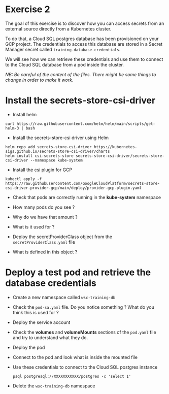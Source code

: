 # Exercise 2

The goal of this exercise is to discover how you can access secrets from an external source directly from a Kubernetes cluster.

To do that, a Cloud SQL postgres database has been provisioned on your GCP project. The credentials to access this database are stored in a Secret Manager secret called `training-database-credentials`.

We will see how we can retrieve these credentials and use them to connect to the Cloud SQL database from a pod inside the cluster.

*NB: Be careful of the content of the files. There might be some things to change in order to make it work.*


# Install the secrets-store-csi-driver

- Install helm
```
curl https://raw.githubusercontent.com/helm/helm/main/scripts/get-helm-3 | bash
```

- Install the secrets-store-csi driver using Helm
```
helm repo add secrets-store-csi-driver https://kubernetes-sigs.github.io/secrets-store-csi-driver/charts
helm install csi-secrets-store secrets-store-csi-driver/secrets-store-csi-driver --namespace kube-system
```

- Install the csi plugin for GCP
```
kubectl apply -f https://raw.githubusercontent.com/GoogleCloudPlatform/secrets-store-csi-driver-provider-gcp/main/deploy/provider-gcp-plugin.yaml
```

- Check that pods are correctly running in the **kube-system** namespace
- How many pods do you see ?
- Why do we have that amount ?
- What is it used for ?


- Deploy the secretProviderClass object from the `secretProviderClass.yaml` file
- What is defined in this object ?



# Deploy a test pod and retrieve the database credentials

- Create a new namespace called `wsc-training-db`

- Check the `pod-sa.yaml` file. Do you notice something ? What do you think this is used for ?

- Deploy the service account

- Check the **volumes** and **volumeMounts** sections of the `pod.yaml` file and try to understand what they do.

- Deploy the pod

- Connect to the pod and look what is inside the mounted file

- Use these credentials to connect to the Cloud SQL postgres instance
    ```
    psql postgresql://XXXXXXXXXXX/postgres -c 'select 1'
    ```

- Delete the `wsc-training-db` namespace
